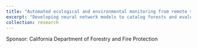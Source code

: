 ```yaml
---
title: "Automated ecological and environmental monitoring from remote sensing data"
excerpt: "Developing neural network models to catalog forests and evaluate post-wildfire damage"
collection: research
---
```



Sponsor: California Department of Forestry and Fire Protection
